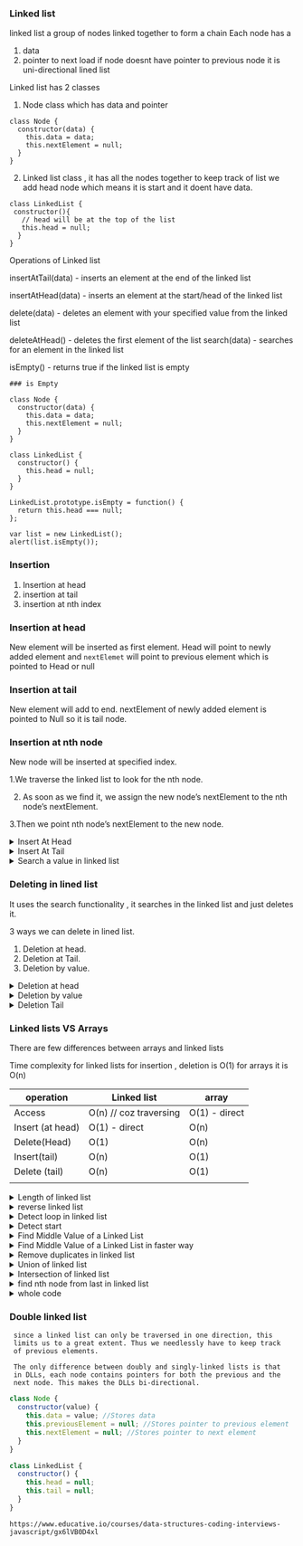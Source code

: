 ### Linked list

linked list a group of nodes linked together to form a chain
Each node has a

1. data
2. pointer to next load
   if node doesnt have pointer to previous node it is
   uni-directional lined list

Linked list has 2 classes

1. Node class which has data and pointer

```
class Node {
  constructor(data) {
    this.data = data;
    this.nextElement = null;
  }
}
```

2. Linked list class , it has all the nodes together
   to keep track of list we add head node which means
   it is start and it doent have data.

```
class LinkedList {
 constructor(){
   // head will be at the top of the list
   this.head = null;
  }
}
```

Operations of Linked list

insertAtTail(data) - inserts an element at the end of the linked list

insertAtHead(data) - inserts an element at the start/head of the linked list

delete(data) - deletes an element with your specified value from the linked list

deleteAtHead() - deletes the first element of the list
search(data) - searches for an element in the linked list

isEmpty() - returns true if the linked list is empty

```
### is Empty

class Node {
  constructor(data) {
    this.data = data;
    this.nextElement = null;
  }
}

class LinkedList {
  constructor() {
    this.head = null;
  }
}

LinkedList.prototype.isEmpty = function() {
  return this.head === null;
};

var list = new LinkedList();
alert(list.isEmpty());

```

### Insertion

1. Insertion at head
2. insertion at tail
3. insertion at nth index

### Insertion at head

New element will be inserted as first element.
Head will point to newly added element and `nextElemet`
will point to previous element which is pointed to
Head or null

### Insertion at tail

New element will add to end.
nextElement of newly added element is pointed to Null
so it is tail node.

### Insertion at nth node

New node will be inserted at specified index.

1.We traverse the linked list to look for the nth node.

2. As soon as we find it, we assign the new node’s
   nextElement to the nth node’s nextElement.

3.Then we point nth node’s nextElement to the new node.

<details><summary>Insert At Head</summary>
<p>

```javascript
class Node {
  constructor(data) {
    this.data = data;
    this.nextElement = null;
  }
}
class LinkedList {
  constructor() {
    this.head = null;
  }
  isEmpty() {
    return this.head === null;
  }
  insertAtHead(newData) {
    const tempNode = new Node(newData);
    tempNode.nextElement = this.head;
    this.head = tempNode;
    return this;
  }
  printList() {
    console.log(this.head);
  }
}

const list = new LinkedList();
for (var i = 0; i < 9; i++) {
  list.insertAtHead(i);
}
list.printList();
```

```
insertAtHead(newData) {
  // create new node with new data
    const tempNode = new Node(newData);
 // attach nextelement property to current head
    tempNode.nextElement = this.head;
 // attach newly created head to temp node
    this.head = tempNode;
    return this;
  }
  </p>
```


```
Time complexity
At every instance, we point the head Node to a new
Node. Therefore, the time complexity for insertion at
head is O(1).
```
</details>

<details><summary>Insert At Tail</summary>
<p>

```
Reference :
https://www.youtube.com/watch?v=IILYDOd_KGs
```

```javascript
LinkedList.prototype.insertAtTail = function(newData) {
  //Creating a new Node with data as newData
  let node = new Node(newData);

  //check for case when list is empty
  if (this.isEmpty()) {
    //Needs to Insert the new node at Head
    this.head = node;
    return this;
  }

  //Start from head
  let currentNode = this.head;

  //Iterate to the last element
  while (currentNode.nextElement != null) { // chec if last element has next element
    currentNode = currentNode.nextElement;
  }

  //Make new node the nextElement of last node of list
  currentNode.nextElement = node;
  return this;
};
```

```
Time complexity
O(n)
```

</p>

</details>

<details><summary>Search a value in linked list</summary>
<p>

```
Only way is to loop like arrays
```

```javascript
search(value) {
    let currentNode = this.head;
    while (currentNode !== null) {
      if (currentNode.data === value) {
        return true; // found
      }
      currentNode = currentNode.nextElement;
    }
    return false;
  }
```

```
Time complexity
O(n)
```

</p>

</details>

### Deleting in lined list

It uses the search functionality , it searches in the
linked list and just deletes it.

3 ways we can delete in lined list.

1. Deletion at head.
2. Deletion at Tail.
3. Deletion by value.

<details><summary>Deletion at head</summary>
<p>

```
It is just simple, link head to first element so zeroth
element will be removed :)
```

```javascript
deleteAtHead() {
    if (this.isEmpty()) {
      return this;
    }
    let currentNode = this.head;
    this.head = currentNode.nextElement;
    return this;
  }
```

```
Time complexity
O(1)
```

</p>
</details>

<details><summary>Deletion by value</summary>
<p>

```
loop to list .
while you are at current index , compare value with
nextElement data , if same then link currentItem next
element to currentNode.nextElement.nextElement.
```

```javascript
deleteVal(value) {
    if (this.isEmpty()) {
      return;
    }
    let currentNode = this.head;
    if (currentNode.data === value) {
      this.head = currentNode.nextElement;
      return true;
    }
    while (currentNode.nextElement !== null) {
      if (currentNode.nextElement.data === value) {
        currentNode.nextElement = currentNode.nextElement.nextElement;
        return true;
      }
      currentNode = currentNode.nextElement;
    }
    return this;
  }
```

```
Time complexity
O(1)
```

</p>

</details>

<details><summary>Deletion Tail</summary>
<p>

```
We just need to reach the second last node and update its
nextElement.
```

```javascript
deleteAtTail() {
    if (this.isEmpty()) {
      return this;
    }
    let firstNode = this.head;
    if (firstNode.nextElement == null) {
      this.deleteAtHead();
      return this;
    }
    //otherwise traverse to reach second last node
    while (firstNode.nextElement.nextElement != null) {
      firstNode = firstNode.nextElement;
    }
    //since you have reached second last node, just update its nextElement pointer to point at null, skipping the last node
    firstNode.nextElement = null;
    return this;
  }
```

```
Time complexity
O(n)
```

</p>

</details>

### Linked lists VS Arrays

There are few differences between arrays and linked lists

Time complexity for linked lists for insertion , deletion is
O(1) for arrays it is O(n)

| operation        | Linked list            | array         |
| ---------------- | ---------------------- | ------------- |
| Access           | O(n) // coz traversing | O(1) - direct |
| Insert (at head) | O(1) - direct          | O(n)          |
| Delete(Head)     | O(1)                   | O(n)          |
| Insert(tail)     | O(n)                   | O(1)          |
| Delete (tail)    | O(n)                   | O(1)          |
|                  |                        |               |

<details><summary>Length of linked list</summary>
<p>

```javascript
length() {
    let currentNode = this.head;
    var size = 0;
    while (currentNode !== null) {
      size++;
      currentNode = currentNode.nextElement;
    }
    //alert(size);
    return size;
  }
```

```
Time complexity
O(n)
```

</p>

</details>

<details><summary>reverse linked list</summary>
<p>

```
It is simple , we just store ref to previous node and next.
in linked list next element points to next element so here
we will make next element point to previous element so it will be
reversed for first element previous node will be null.
and in last change head to first element.
```

```javascript
reverse() {
    let prevNode = null;
    let currentNode = this.head;
    let nextNode = null;

    while (currentNode != null) {
      nextNode = currentNode.nextElement;
      currentNode.nextElement = prevNode;
      prevNode = currentNode;
      currentNode = nextNode;
    }
    this.head = prevNode;
    console.log(this.head);
  }
```

```
Time complexity
O(n)
```

</p>

</details>

<details><summary>Detect loop in linked list</summary>
<p>

```
Reference : https://www.youtube.com/watch?v=zbozWoMgKW0
```

```
Floyd’s Cycle-Finding Algorithm

head->1->5->7->3 // doent contain a loop
head->1->5->7>-3->5 // its a loop as 1 is point to 5 and 3 pointing to 5;
basically doesnot end with null
```

```javascript
detectLoop() {
    let onestep = this.head;
    let twostep = this.head;
    while (
      onestep !== null &&
      twostep !== null &&
      twostep.nextElement !== null
    ) {
      onestep = onestep.nextElement;
      twostep = twostep.nextElement.nextElement;
      if (onestep === twostep) {
        console.log("loop");
        return true;
      }
    }
    return false;
  }
```

```javascript
// Adding loop
let list = new LinkedList();

list.insertAtHead(21);
list.insertAtHead(14);
list.insertAtHead(7);

let head = list.getHead();
let node = list.getHead();

// Adding a loop
for (var i = 0; i < 4; i++) {
  if (node.nextElement == null) {
    node.nextElement = head.nextElement;
    break;
  }
  node = node.nextElement;
}
```

```
Explanation
Take 2 pointers
while loop -> if any one is null hen there is no loop
incerement one pointer by one step and other by 2 steps.
if both meet then there is loop
```

```
Time complexity
O(n)
```

</p>

</details>

<details><summary>Detect start</summary>
<p>

```javascript
```

```

```

</p>

</details>

<details><summary>Find Middle Value of a Linked List</summary>
<p>

```javascript
findMid() {
    let midNode = null;
    let length = 0;
    let tempNode = list.getHead();
    while (tempNode != null) {
      tempNode = tempNode.nextElement;
      length++;
    }
    let middle = Math.ceil(length / 2);
    midNode = list.getHead();
    for (var i = 1; i < middle; i++) {
      midNode = midNode.nextElement;
    }
    console.log("middle");
    console.log(midNode);
    return midNode;
  }
```

```
Time complexity
O(n)
```

</p>

</details>

<details><summary>Find Middle Value of a Linked List 
in faster way
</summary>
<p>

```
Reference : https://www.youtube.com/watch?v=Uk-PkL5WMMY
```

```
In the same iteration we will maintain 2 pointers , 1st pointer will
increment by 1 and 2nd pointer will increment by 2 steps if at any
point if anyone is null then 1st pointer is midddle value.
```

```javascript
findMidFast() {
    let midNode = null;
    //Write your code here
    if (list.isEmpty()) {
      return null;
    }
    let slowerNode = list.getHead();
    let fasterNode = list.getHead();
    if (slowerNode.nextElement == null) {
      return slowerNode;
    }
    while (slowerNode.nextElement != null && fasterNode.nextElement != null) {
      slowerNode = slowerNode.nextElement;
      fasterNode = fasterNode.nextElement.nextElement;
    }
    console.log(slowerNode);
    return slowerNode;
  }
```

```
Time complexity
O(n)
```

</p>

</details>

<details><summary>Remove duplicates in linked list
</summary>
<p>

```javascript
removeDuplicates() {
    if (this.isEmpty()) {
      return null;
    }
    // if list has only 1 item
    if (this.head.nextElement === null) {
      return this.head;
    }
    let outernode = this.head;
    let innernode = this.head;
    while (outernode !== null) {
      while (innernode !== null) {
        // check for duplicate and if found
        if (
          innernode.nextElement !== null &&
          outernode.data === innernode.nextElement.data
        ) {
          // remove duplicate
          innernode.nextElement = innernode.nextElement.nextElement;
        } else {
          innernode = innernode.nextElement;
        }
      }
      outernode = outernode.nextElement;
    }
    console.log("duplicates");
    return this;
  }
```

```
Time complexity
O(n power 2)
```

</p>

</details>

<details><summary>Union of linked list
</summary>
<p>

```javascript
function union(list1, list2) {
  if (list1.isEmpty()) {
    return list2;
  } else if (list2.isEmpty()) {
    return list1;
  }

  let start = list1.getHead();

  //Traverse the first list till the tail
  while (start.nextElement != null) {
    start = start.nextElement;
  }

  //Link last element of first list to the first element of second list
  start.nextElement = list2.getHead();
  list1.removeDuplicates();
  console.log("union");
  console.log(list1);
  return list1;
}
```

```
If we did not have the care of duplicates, the runtime complexity of
this algorithm would be O(m) where m is the size of the first list.
 However, because of duplicates, we need to traverse the whole union
  list. This increases the time complexity to O(m+n)power 2
​
​​  where m is the size of the first list and n is the size of the second list.
```

</p>

</details>

<details><summary>Intersection of linked list
</summary>
<p>

```javascript
```

</p>

</details>

<details><summary>find nth node from last in linked list
</summary>
<p>

```
1. Calculate the length of the linked list
2. Find the position of the node using length - n + 1 (We start from the last node since we can’t start from null)
3. Check if n is within the length
4. Iterate over to the node and return it
```

```javascript
function findNth(list, n) {
  let nthNode = null;
  let length = 0;
  let tempNode = list.getHead();
  while (tempNode != null) {
    tempNode = tempNode.nextElement;
    length++;
  }
  let nthPos = length - n;
  if (nthPos < 0 || nthPos > length) {
    return null;
  }
  nthNode = list.getHead();
  for (var i = 0; i < nthPos; i++) {
    nthNode = nthNode.nextElement;
  }
  return nthNode;
}
```

```
It performs two iterations, so the complexity is O(n).
```

</p>

</details>

<details><summary>whole code
</summary>
<p>

```javascript
class Node {
  constructor(data) {
    this.data = data;
    this.nextElement = null;
  }
}
class LinkedList {
  constructor() {
    this.head = null;
  }
  isEmpty() {
    return this.head === null;
  }
  getHead() {
    return this.head;
  }
  insertAtHead(newData) {
    const tempNode = new Node(newData);
    tempNode.nextElement = this.head;
    this.head = tempNode;
    return this;
  }
  insertAtTail(newData) {
    const node = new Node(newData);
    if (this.isEmpty) {
      this.head = node;
      return this;
    }
    let tempCurrentNode = this.head;
    while (tempCurrentNode.nextElement !== null) {
      tempCurrentNode = tempCurrentNode.nextElement;
    }
    tempCurrentNode.nextElement = node;
    return this;
  }
  search(value) {
    let currentNode = this.head;
    while (currentNode !== null) {
      if (currentNode.data === value) {
        return true; // found
      }
      currentNode = currentNode.nextElement;
    }
    return false;
  }
  deleteAtHead() {
    if (this.isEmpty()) {
      return this;
    }
    let currentNode = this.head;
    this.head = currentNode.nextElement;
    return this;
  }
  deleteVal(value) {
    if (this.isEmpty()) {
      return;
    }
    let currentNode = this.head;
    if (currentNode.data === value) {
      this.head = currentNode.nextElement;
      return true;
    }
    while (currentNode.nextElement !== null) {
      if (currentNode.nextElement.data === value) {
        currentNode.nextElement = currentNode.nextElement.nextElement;
        return true;
      }
      currentNode = currentNode.nextElement;
    }
    return this;
  }
  deleteAtTail() {
    if (this.isEmpty()) {
      return this;
    }
    let firstNode = this.head;
    if (firstNode.nextElement == null) {
      this.deleteAtHead();
      return this;
    }
    //otherwise traverse to reach second last node
    while (firstNode.nextElement.nextElement != null) {
      firstNode = firstNode.nextElement;
    }
    //since you have reached second last node, just update its nextElement pointer to point at null, skipping the last node
    firstNode.nextElement = null;
    return this;
  }
  length() {
    let currentNode = this.head;
    var size = 0;
    while (currentNode !== null) {
      size++;
      currentNode = currentNode.nextElement;
    }
    //alert(size);
    return size;
  }
  reverse() {
    let prevNode = null;
    let currentNode = this.head;
    let nextNode = null;

    while (currentNode != null) {
      nextNode = currentNode.nextElement;
      currentNode.nextElement = prevNode;
      prevNode = currentNode;
      currentNode = nextNode;
    }
    this.head = prevNode;
    console.log(this.head);
  }
  detectLoop() {
    let onestep = this.head;
    let twostep = this.head;
    while (
      onestep !== null &&
      twostep !== null &&
      twostep.nextElement !== null
    ) {
      onestep = onestep.nextElement;
      twostep = twostep.nextElement.nextElement;
      if (onestep === twostep) {
        console.log("loop");
        return true;
      }
    }
    return false;
  }
  findMid() {
    let midNode = null;
    let length = 0;
    let tempNode = list.getHead();
    while (tempNode != null) {
      tempNode = tempNode.nextElement;
      length++;
    }
    let middle = Math.ceil(length / 2);
    midNode = list.getHead();
    for (var i = 1; i < middle; i++) {
      midNode = midNode.nextElement;
    }
    console.log("middle");
    console.log(midNode);
    return midNode;
  }
  findMidFast() {
    let midNode = null;
    //Write your code here
    if (list.isEmpty()) {
      return null;
    }
    let slowerNode = list.getHead();
    let fasterNode = list.getHead();
    if (slowerNode.nextElement == null) {
      return slowerNode;
    }
    while (slowerNode.nextElement != null && fasterNode.nextElement != null) {
      slowerNode = slowerNode.nextElement;
      fasterNode = fasterNode.nextElement.nextElement;
    }
    console.log(slowerNode);
    return slowerNode;
  }
  removeDuplicates() {
    if (this.isEmpty()) {
      return null;
    }
    // if list has only 1 item
    if (this.head.nextElement === null) {
      return this.head;
    }
    let outernode = this.head;
    let innernode = this.head;
    while (outernode !== null) {
      while (innernode !== null) {
        // check for duplicate and if found
        if (
          innernode.nextElement !== null &&
          outernode.data === innernode.nextElement.data
        ) {
          // remove duplicate
          innernode.nextElement = innernode.nextElement.nextElement;
        } else {
          innernode = innernode.nextElement;
        }
      }
      outernode = outernode.nextElement;
    }
    console.log("duplicates");
    return this;
  }
  printList() {
    console.log(this.head);
  }
}

let list = new LinkedList();
for (var i = 0; i < 5; i++) {
  list.insertAtHead(i);
}
list.insertAtHead(2);
/** let list = new LinkedList();

list.insertAtHead(21);
list.insertAtHead(14);
list.insertAtHead(7);

let head = list.getHead();
let node = list.getHead();

// Adding a loop
for (var i = 0; i < 4; i++) {
  if (node.nextElement == null) {
    node.nextElement = head.nextElement;
    break;
  }
  node = node.nextElement;
}
*/
list.printList();
//list.deleteVal(3);
//list.deleteAtTail();
//list.printList();
//list.search(4);
//list.length();
//list.reverse();
//list.detectLoop();
//list.findMid();
//list.findMidFast();
list.removeDuplicates();
function union(list1, list2) {
  if (list1.isEmpty()) {
    return list2;
  } else if (list2.isEmpty()) {
    return list1;
  }

  let start = list1.getHead();

  //Traverse the first list till the tail
  while (start.nextElement != null) {
    start = start.nextElement;
  }

  //Link last element of first list to the first element of second list
  start.nextElement = list2.getHead();
  list1.removeDuplicates();
  console.log("union");
  console.log(list1);
  return list1;
}
function findNth(list, n) {
  let nthNode = null;
  let length = 0;
  let tempNode = list.getHead();
  while (tempNode != null) {
    tempNode = tempNode.nextElement;
    length++;
  }
  let nthPos = length - n;
  if (nthPos < 0 || nthPos > length) {
    return null;
  }
  nthNode = list.getHead();
  for (var i = 0; i < nthPos; i++) {
    nthNode = nthNode.nextElement;
  }
  return nthNode;
}
let l1 = new LinkedList();
l1.insertAtHead(54);
l1.insertAtHead(89);
l1.insertAtHead(11);
l1.insertAtHead(40);
l1.insertAtHead(23);

for (var i = 1; i < 5; i++) {
  console.log(findNth(l1, i).data);
}
console.log(findNth(l1, 100));

let ulist1 = new LinkedList();
let ulist2 = new LinkedList();
ulist1.insertAtHead(8);
ulist1.insertAtHead(22);
ulist1.insertAtHead(15);
ulist1.insertAtHead(22);
ulist1.printList();

ulist2.insertAtHead(21);
ulist2.insertAtHead(14);
ulist2.insertAtHead(21);
ulist2.insertAtHead(8);
ulist2.insertAtHead(7);
ulist2.printList();

union(ulist1, ulist2);
```

</p>

</details>

### Double linked list

```
 since a linked list can only be traversed in one direction, this
 limits us to a great extent. Thus we needlessly have to keep track
 of previous elements.

 The only difference between doubly and singly-linked lists is that
 in DLLs, each node contains pointers for both the previous and the
 next node. This makes the DLLs bi-directional.
```

```javascript
class Node {
  constructor(value) {
    this.data = value; //Stores data
    this.previousElement = null; //Stores pointer to previous element
    this.nextElement = null; //Stores pointer to next element
  }
}
```

```javascript
class LinkedList {
  constructor() {
    this.head = null;
    this.tail = null;
  }
}
```

```
https://www.educative.io/courses/data-structures-coding-interviews-javascript/gx6lVB0D4xl
```

